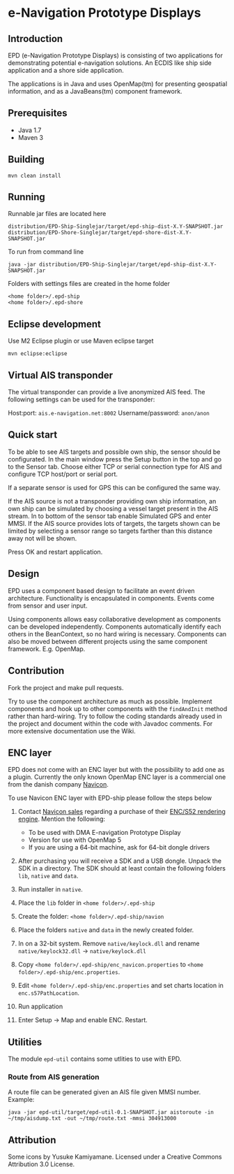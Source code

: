 # e-Navigation Prototype Displays #

## Introduction ##
   
EPD (e-Navigation Prototype Displays) is consisting of two applications for demonstrating potential e-navigation solutions. An ECDIS like ship side application and a shore side application.
   
The applications is in Java and uses OpenMap(tm) for presenting geospatial
information, and as a JavaBeans(tm) component framework.

## Prerequisites ##

  * Java 1.7
  * Maven 3

## Building ##

    mvn clean install
    
## Running ##

Runnable jar files are located here

    distribution/EPD-Ship-Singlejar/target/epd-ship-dist-X.Y-SNAPSHOT.jar
    distribution/EPD-Shore-Singlejar/target/epd-shore-dist-X.Y-SNAPSHOT.jar
    
To run from command line

    java -jar distribution/EPD-Ship-Singlejar/target/epd-ship-dist-X.Y-SNAPSHOT.jar

Folders with settings files are created in the home folder

    <home folder>/.epd-ship
    <home folder>/.epd-shore

## Eclipse development ##

Use M2 Eclipse plugin or use Maven eclipse target

    mvn eclipse:eclipse

## Virtual AIS transponder ##

The virtual transponder can provide a live anonymized AIS feed. The following settings can be used for the transponder:

Host:port: `ais.e-navigation.net:8002` 
Username/password: `anon/anon`

## Quick start ##

To be able to see AIS targets and possible own ship, the sensor should be
configurated. In the main window press the Setup button in the top and 
go to the Sensor tab. Choose either TCP or serial connection type for AIS and
configure TCP host/port or serial port.

If a separate sensor is used for GPS this can be configured the same way.

If the AIS source is not a transponder providing own ship information, an 
own ship can be simulated by choosing a vessel target present in the AIS stream.
In to bottom of the sensor tab enable Simulated GPS and enter MMSI. If the 
AIS source provides lots of targets, the targets shown can be limited by 
selecting a sensor range so targets farther than this distance away not will
be shown.

Press OK and restart application.

## Design ##

EPD uses a component based design to facilitate an event driven architecture. Functionality is encapsulated in components. Events come from sensor and user input.

Using components allows easy collaborative development as components can be developed independently. Components automatically identify each others in the BeanContext, so no hard wiring is necessary. Components can also be moved between different projects using the same component framework. E.g. OpenMap.

## Contribution ##

Fork the project and make pull requests. 

Try to use the component architecture as much as possible. Implement components and 
hook up to other components with the `findAndInit` method rather than hard-wiring.
Try to follow the coding standards already used in the project and document within
the code with Javadoc comments. For more extensive documentation use the Wiki.

## ENC layer ##

EPD does not come with an ENC layer but with the possibility to add one as 
a plugin. Currently the only known OpenMap ENC layer is a commercial one
from the danish company [Navicon](http://www.navicon.dk).

To use Navicon ENC layer with EPD-ship please follow the steps below

1. Contact [Navicon sales](mailto:sales@navicon.dk) regarding a purchase of their 
   [ENC/S52 rendering engine](http://navicon.dk/site/products.html). Mention the following:
   * To be used with DMA E-navigation Prototype Display
   * Version for use with OpenMap 5
   * If you are using a 64-bit machine, ask for 64-bit dongle drivers
   
1. After purchasing you will receive a SDK and a USB dongle.
   Unpack the SDK in a directory. The SDK should at least contain the following folders
   `lib`, `native` and `data`.

1. Run installer in `native`.

1. Place the `lib` folder in `<home folder>/.epd-ship`

1. Create the folder: `<home folder>/.epd-ship/navion`

1. Place the folders `native` and `data` in the newly created folder.

1. In on a 32-bit system. Remove `native/keylock.dll` and rename `native/keylock32.dll` -> `native/keylock.dll`

1. Copy `<home folder>/.epd-ship/enc_navicon.properties` to `<home folder>/.epd-ship/enc.properties`.
 
1. Edit `<home folder>/.epd-ship/enc.properties` and set charts location in `enc.s57PathLocation`.

1. Run application

1. Enter Setup -> Map and enable ENC. Restart.

## Utilities ##

The module `epd-util` contains some utlities to use with EPD. 

### Route from AIS generation ###

A route file can be generated given an AIS file given MMSI number. Example:

    java -jar epd-util/target/epd-util-0.1-SNAPSHOT.jar aistoroute -in ~/tmp/aisdump.txt -out ~/tmp/route.txt -mmsi 304913000

## Attribution

Some icons by Yusuke Kamiyamane. Licensed under a Creative Commons Attribution 3.0 License.
